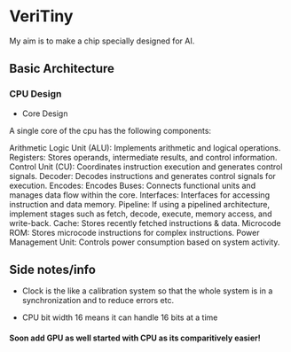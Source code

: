 # VeriTiny

My aim is to make a chip specially designed for AI.

## Basic Architecture

### CPU Design

- Core Design

A single core of the cpu has the following components:

Arithmetic Logic Unit (ALU): Implements arithmetic and logical operations.
Registers: Stores operands, intermediate results, and control information.
Control Unit (CU): Coordinates instruction execution and generates control signals.
Decoder: Decodes instructions and generates control signals for execution.
Encodes: Encodes
Buses: Connects functional units and manages data flow within the core.
Interfaces: Interfaces for accessing instruction and data memory.
Pipeline: If using a pipelined architecture, implement stages such as fetch, decode, execute, memory access, and write-back.
Cache: Stores recently fetched instructions & data.
Microcode ROM: Stores microcode instructions for complex instructions.
Power Management Unit: Controls power consumption based on system activity.


## Side notes/info

- Clock is the like a calibration system so that the whole system is in a synchronization and to reduce errors etc.

- CPU bit width 16 means it can handle 16 bits at a time

#### Soon add GPU as well started with CPU as its comparitively easier!
